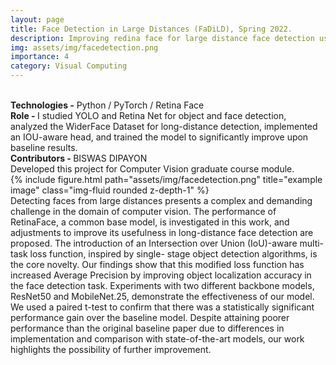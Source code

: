 ```yaml
---
layout: page
title: Face Detection in Large Distances (FaDiLD), Spring 2022.
description: Improving redina face for large distance face detection using IOU aware loss function. 
img: assets/img/facedetection.png
importance: 4
category: Visual Computing
---
```

<br>
<b>Technologies -</b> Python / PyTorch / Retina Face  <br>
<b>Role - </b>  I studied YOLO and Retina Net for object and face detection, analyzed the WiderFace Dataset for long-distance detection, implemented an IOU-aware head, and trained the model to significantly improve upon baseline results.<br>
<b>Contributors - </b> BISWAS DIPAYON <br>
Developed this project for Computer Vision graduate course module.<br>
<div class="row">
    <div class="col-sm mt-3 mt-md-0">
        {% include figure.html path="assets/img/facedetection.png" title="example image" class="img-fluid rounded z-depth-1" %}
    </div>
    <div class="col-sm mt-3 mt-md-0">
        Detecting faces from large distances presents a complex and demanding challenge in the domain
        of computer vision. The performance of RetinaFace, a common base model, is investigated in this
        work, and adjustments to improve its usefulness in long-distance face detection are proposed. The
        introduction of an Intersection over Union (IoU)-aware multi-task loss function, inspired by single-
        stage object detection algorithms, is the core novelty. Our findings show that this modified loss
        function has increased Average Precision by improving object localization accuracy in the face
        detection task. Experiments with two different backbone models, ResNet50 and MobileNet.25,
        demonstrate the effectiveness of our model. We used a paired t-test to confirm that there was
        a statistically significant performance gain over the baseline model. Despite attaining poorer
        performance than the original baseline paper due to differences in implementation and comparison
        with state-of-the-art models, our work highlights the possibility of further improvement.
        </div>
</div>


